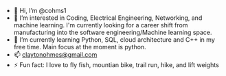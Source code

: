 - 👋 Hi, I’m @cohms1
- 👀 I’m interested in Coding, Electrical Engineering, Networking, and machine learning. I'm currently looking for a career shift from manufacturing into the software engineering/Machine learning space.
- 🌱 I’m currently learning Python, SQL, cloud architecture and C++ in my free time. Main focus at the moment is python.
- 📫 claytonohmes@gmail.com
- ⚡ Fun fact: I love to fly fish, mountian bike, trail run, hike, and lift weights

<!---
cohms1/cohms1 is a ✨ special ✨ repository because its `README.md` (this file) appears on your GitHub profile.
You can click the Preview link to take a look at your changes.
--->
